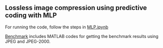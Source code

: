 ## Lossless image compression using predictive coding with MLP

For running the code, follow the steps in [MLP.ipynb](https://github.com/scelesticsiva/Neural-Networks-for-Image-Compression/tree/master/MLP_lossless/MLP.ipynb) 

[Benchmark](https://github.com/scelesticsiva/Neural-Networks-for-Image-Compression/tree/master/MLP_lossless/benchmark)
includes MATLAB codes for getting the benchmark results using JPEG and JPEG-2000.
